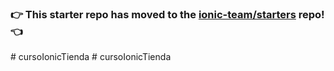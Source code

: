 ### :point_right: This starter repo has moved to the [ionic-team/starters](https://github.com/ionic-team/starters/tree/master/ionic-angular/official/blank) repo! :point_left:
#   c u r s o I o n i c T i e n d a  
 #   c u r s o I o n i c T i e n d a  
 